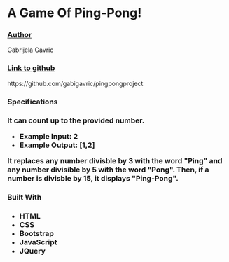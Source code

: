 <h1>A Game Of Ping-Pong!</hi>
<h3><u>Author</u></h3>
<p>Gabrijela Gavric</p>
<h3><u>Link to github</u></h3>
<p>https://github.com/gabigavric/pingpongproject</p>
<h3>Specifications<h3>
<p>It can count up to the provided number.</p>
<ul>
  <li>Example Input: 2</li>
  <li>Example Output: [1,2]</li>
</ul>
<p>It replaces any number divisble by 3 with the word "Ping" and any number divisible by 5 with
the word "Pong". Then, if a number is divisble by 15, it displays "Ping-Pong".
<h3>Built With<h3>
<ul>
  <li>HTML</li>
  <li>CSS</li>
  <li>Bootstrap</li>
  <li>JavaScript</li>
  <li>JQuery</li>
</ul>
